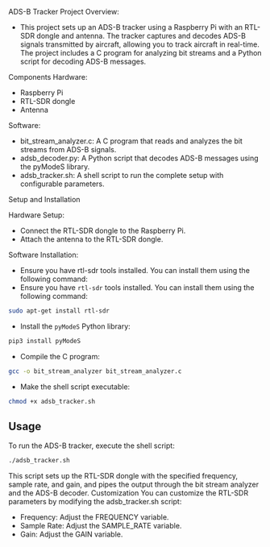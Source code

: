 ADS-B Tracker Project
Overview:
-	This project sets up an ADS-B tracker using a Raspberry Pi with an RTL-SDR dongle and antenna. The tracker captures and decodes ADS-B signals transmitted by aircraft, allowing you to track aircraft in real-time. The project includes a C program for analyzing bit streams and a Python script for decoding ADS-B messages.

Components
Hardware:
-	Raspberry Pi
-	RTL-SDR dongle
-	Antenna

Software:
-	bit_stream_analyzer.c: A C program that reads and analyzes the bit streams from ADS-B signals.
-	adsb_decoder.py: A Python script that decodes ADS-B messages using the pyModeS library.
-	adsb_tracker.sh: A shell script to run the complete setup with configurable parameters.
  
Setup and Installation

Hardware Setup:
-	Connect the RTL-SDR dongle to the Raspberry Pi.
-	Attach the antenna to the RTL-SDR dongle.
  
Software Installation:

-	Ensure you have rtl-sdr tools installed. You can install them using the following command:
- Ensure you have `rtl-sdr` tools installed. You can install them using the following command:
```sh 
sudo apt-get install rtl-sdr 
``` 
- Install the `pyModeS` Python library: 
```sh 
pip3 install pyModeS 
``` 
- Compile the C program: 
```sh 
gcc -o bit_stream_analyzer bit_stream_analyzer.c 
``` 
- Make the shell script executable: 
```sh 
chmod +x adsb_tracker.sh 
```
## Usage
To run the ADS-B tracker, execute the shell script:
```sh
./adsb_tracker.sh
```
This script sets up the RTL-SDR dongle with the specified frequency, sample rate, and gain, and pipes the output through the bit stream analyzer and the ADS-B decoder.
Customization
You can customize the RTL-SDR parameters by modifying the 
adsb_tracker.sh script:
-	Frequency: Adjust the FREQUENCY variable.
-	Sample Rate: Adjust the SAMPLE_RATE variable.
-	Gain: Adjust the GAIN variable.
